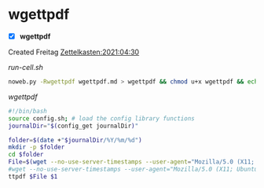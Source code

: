 # wgettpdf

- [x] **wgettpdf**

Created Freitag [Zettelkasten:2021:04:30]()

*run-cell.sh*
```bash
noweb.py -Rwgettpdf wgettpdf.md > wgettpdf && chmod u+x wgettpdf && echo 'fertig'
```

*wgettpdf*
```bash
#!/bin/bash
source config.sh; # load the config library functions
journalDir="$(config_get journalDir)"

folder=$(date +"$journalDir/%Y/%m/%d")
mkdir -p $folder
cd $folder
File=$(wget --no-use-server-timestamps --user-agent="Mozilla/5.0 (X11; Ubuntu; Linux x86_64; rv:88.0)" $1 2>&1 | tee /dev/tty | grep Wird | cut -d ' ' -f 3 | sed -e 's/[^A-Za-z0-9._-]//g')
#wget --no-use-server-timestamps --user-agent="Mozilla/5.0 (X11; Ubuntu; Linux x86_64; rv:88.0)" -O $File $1
ttpdf $File $1
```



